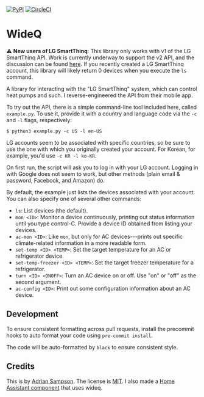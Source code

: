 [![PyPI](https://img.shields.io/pypi/v/wideq.svg)](https://pypi.org/project/wideq/)
[![CircleCI](https://circleci.com/gh/sampsyo/wideq.svg?style=svg)](https://circleci.com/gh/sampsyo/wideq)

WideQ
=====

:warning: **New users of LG SmartThinq**: This library only works with v1 of the LG SmartThinq API. Work is currently underway to support the v2 API, and the discussion can be found [here](https://github.com/sampsyo/wideq/pull/100). If you recently created a LG SmartThinq account, this library will likely return 0 devices when you execute the `ls` command.

A library for interacting with the "LG SmartThinq" system, which can control heat pumps and such. I reverse-engineered the API from their mobile app.

To try out the API, there is a simple command-line tool included here, called `example.py`.
To use it, provide it with a country and language code via the `-c` and `-l` flags, respectively:

    $ python3 example.py -c US -l en-US

LG accounts seem to be associated with specific countries, so be sure to use the one with which you originally created your account.
For Korean, for example, you'd use `-c KR -l ko-KR`.

On first run, the script will ask you to log in with your LG account.
Logging in with Google does not seem to work, but other methods (plain email & password, Facebook, and Amazon) do. 

By default, the example just lists the devices associated with your account.
You can also specify one of several other commands:

* `ls`: List devices (the default).
* `mon <ID>`: Monitor a device continuously, printing out status information until you type control-C. Provide a device ID obtained from listing your devices.
* `ac-mon <ID>`: Like `mon`, but only for AC devices---prints out specific climate-related information in a more readable form.
* `set-temp <ID> <TEMP>`: Set the target temperature for an AC or refrigerator device.
* `set-temp-freezer <ID> <TEMP>`: Set the target freezer temperature for a refrigerator.
* `turn <ID> <ONOFF>`: Turn an AC device on or off. Use "on" or "off" as the second argument.
* `ac-config <ID>`: Print out some configuration information about an AC device.

Development
-------
To ensure consistent formatting across pull requests, install the precommit hooks to auto format your code using `pre-commit install`.

The code will be auto-formatted by `black` to ensure consistent style.

Credits
-------

This is by [Adrian Sampson][adrian].
The license is [MIT][].
I also made a [Home Assistant component][hass-smartthinq] that uses wideq.

[hass-smartthinq]: https://github.com/sampsyo/hass-smartthinq
[adrian]: https://github.com/sampsyo
[mit]: https://opensource.org/licenses/MIT
